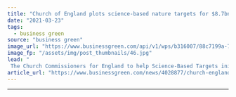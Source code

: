 ```yaml
---
title: "Church of England plots science-based nature targets for $8.7bn investment portfolio"
date: "2021-03-23"
tags: 
  - business green
source: "business green"
image_url: "https://www.businessgreen.com/api/v1/wps/b316007/88c7199a-7e11-4885-8a81-8d782dc1dbe9/6/church-chipping-camden-credit-David-Knibbs-185x114.jpg"
image_fp: "/assets/img/post_thumbnails/46.jpg"
lead: "
 The Church Commissioners for England to help Science-Based Targets initiative design framework for businesses and investors tackle nature loss ..."
article_url: "https://www.businessgreen.com/news/4028877/church-england-plots-science-nature-targets-usd-7bn-investment-portfolio"
---
```


---
